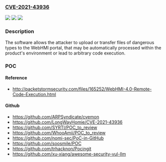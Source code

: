 ### [CVE-2021-43936](https://cve.mitre.org/cgi-bin/cvename.cgi?name=CVE-2021-43936)
![](https://img.shields.io/static/v1?label=Product&message=WebHMI&color=blue)
![](https://img.shields.io/static/v1?label=Version&message=4.1%3C%204.1%20&color=brighgreen)
![](https://img.shields.io/static/v1?label=Vulnerability&message=Unrestricted%20Upload%20of%20File%20with%20Dangerous%20Type&color=brighgreen)

### Description

The software allows the attacker to upload or transfer files of dangerous types to the WebHMI portal, that may be automatically processed within the product's environment or lead to arbitrary code execution.

### POC

#### Reference
- http://packetstormsecurity.com/files/165252/WebHMI-4.0-Remote-Code-Execution.html

#### Github
- https://github.com/ARPSyndicate/cvemon
- https://github.com/LongWayHomie/CVE-2021-43936
- https://github.com/SYRTI/POC_to_review
- https://github.com/WhooAmii/POC_to_review
- https://github.com/nomi-sec/PoC-in-GitHub
- https://github.com/soosmile/POC
- https://github.com/trhacknon/Pocingit
- https://github.com/xu-xiang/awesome-security-vul-llm

